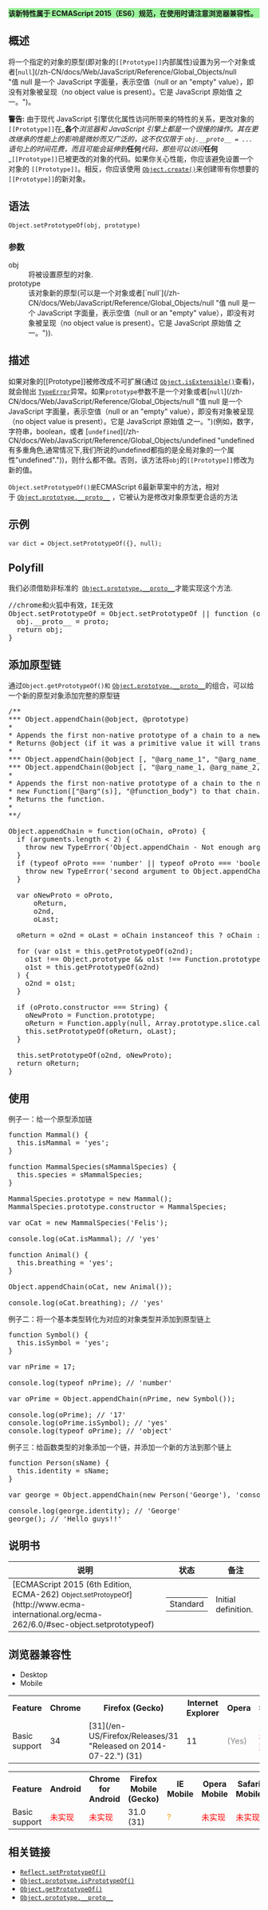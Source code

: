 <div>

<div style="background: #9CF49C;" class="overheadIndicator">

**该新特性属于 ECMAScript 2015（ES6）规范，在使用时请注意浏览器兼容性。**

</div>

</div>

## 概述

将一个指定的对象的原型(即对象的`[[Prototype]]`内部属性)设置为另一个对象或者[`null`](/zh-CN/docs/Web/JavaScript/Reference/Global_Objects/null "值 null 是一个 JavaScript 字面量，表示空值（null or an "empty" value），即没有对象被呈现（no object value is present）。它是 JavaScript 原始值 之一。")。

<div class="warning">

**警告:** 由于现代 JavaScript 引擎优化属性访问所带来的特性的关系，更改对象的 `[[Prototype]]`在_**各个**_浏览器和 JavaScript 引擎上都是一个很慢的操作。其在更改继承的性能上的影响是微妙而又广泛的，这不仅仅限于 `obj.__proto__ = ...` 语句上的时间花费，而且可能会延伸到_**任何**_代码，那些可以访问_**任何**_`[[Prototype]]`已被更改的对象的代码。如果你关心性能，你应该避免设置一个对象的 `[[Prototype]]`。相反，你应该使用 [`Object.create()`](/zh-CN/docs/Web/JavaScript/Reference/Global_Objects/Object/create "Object.create() 方法创建一个拥有指定原型和若干个指定属性的对象。")来创建带有你想要的`[[Prototype]]`的新对象。

</div>

## 语法

    Object.setPrototypeOf(obj, prototype)

### 参数

<dl>

<dt>obj</dt>

<dd>将被设置原型的对象.</dd>

<dt>prototype</dt>

<dd>该对象新的原型(可以是一个对象或者[`null`](/zh-CN/docs/Web/JavaScript/Reference/Global_Objects/null "值 null 是一个 JavaScript 字面量，表示空值（null or an "empty" value），即没有对象被呈现（no object value is present）。它是 JavaScript 原始值 之一。")).</dd>

</dl>

## 描述

如果对象的[[Prototype]]被修改成不可扩展(通过 [`Object.isExtensible()`](/zh-CN/docs/Web/JavaScript/Reference/Global_Objects/Object/isExtensible "Object.isExtensible() 方法判断一个对象是否是可扩展的（是否可以在它上面添加新的属性）。")查看)，就会抛出 [`TypeError`](/zh-CN/docs/Web/JavaScript/Reference/Global_Objects/TypeError "TypeError（类型错误） 对象用来表示值的类型非预期类型时发生的错误。")异常。如果`prototype`参数不是一个对象或者[`null`](/zh-CN/docs/Web/JavaScript/Reference/Global_Objects/null "值 null 是一个 JavaScript 字面量，表示空值（null or an "empty" value），即没有对象被呈现（no object value is present）。它是 JavaScript 原始值 之一。")(例如，数字，字符串，boolean，或者 [`undefined`](/zh-CN/docs/Web/JavaScript/Reference/Global_Objects/undefined "undefined有多重角色,通常情况下,我们所说的undefined都指的是全局对象的一个属性"undefined"."))，则什么都不做。否则，该方法将`obj`的`[[Prototype]]`修改为新的值。

`Object.setPrototypeOf()是`ECMAScript 6最新草案中的方法，相对于 [`Object.prototype.__proto__`](/zh-CN/docs/Web/JavaScript/Reference/Global_Objects/Object/__proto__ "此页面仍未被本地化, 期待您的翻译!") ，它被认为是修改对象原型更合适的方法

## 示例

    var dict = Object.setPrototypeOf({}, null);

## Polyfill

<span lang="en" class="short_text" id="result_box"><span>我们必须借助非标准的</span></span>  [`Object.prototype.__proto__`](/zh-CN/docs/Web/JavaScript/Reference/Global_Objects/Object/__proto__ "此页面仍未被本地化, 期待您的翻译!")才能实现这个方法.

<pre class="brush: js">//chrome和火狐中有效，IE无效
Object.setPrototypeOf = Object.setPrototypeOf || function (obj, proto) {
  obj.__proto__ = proto;
  return obj; 
}</pre>

## 添加原型链

通过`Object.getPrototypeOf()和` [`Object.prototype.__proto__`](/zh-CN/docs/Web/JavaScript/Reference/Global_Objects/Object/proto "Object.prototype的__proto__属性是一个访问器属性（一个getter函数和一个setter函数），它公开访问它的对象的内部[[Prototype]]（对象或null）。")的组合，可以给一个新的原型对象添加完整的原型链

<pre class="brush: js">/**
*** Object.appendChain(@object, @prototype)
*
* Appends the first non-native prototype of a chain to a new prototype.
* Returns @object (if it was a primitive value it will transformed into an object).
*
*** Object.appendChain(@object [, "@arg_name_1", "@arg_name_2", "@arg_name_3", "..."], "@function_body")
*** Object.appendChain(@object [, "@arg_name_1, @arg_name_2, @arg_name_3, ..."], "@function_body")
*
* Appends the first non-native prototype of a chain to the native Function.prototype object, then appends a
* new Function(["@arg"(s)], "@function_body") to that chain.
* Returns the function.
*
**/

Object.appendChain = function(oChain, oProto) {
  if (arguments.length < 2) { 
    throw new TypeError('Object.appendChain - Not enough arguments');
  }
  if (typeof oProto === 'number' || typeof oProto === 'boolean') {
    throw new TypeError('second argument to Object.appendChain must be an object or a string');
  }

  var oNewProto = oProto,
      oReturn, 
      o2nd, 
      oLast;

  oReturn = o2nd = oLast = oChain instanceof this ? oChain : new oChain.constructor(oChain);

  for (var o1st = this.getPrototypeOf(o2nd);
    o1st !== Object.prototype && o1st !== Function.prototype;
    o1st = this.getPrototypeOf(o2nd)
  ) {
    o2nd = o1st;
  }

  if (oProto.constructor === String) {
    oNewProto = Function.prototype;
    oReturn = Function.apply(null, Array.prototype.slice.call(arguments, 1));
    this.setPrototypeOf(oReturn, oLast);
  }

  this.setPrototypeOf(o2nd, oNewProto);
  return oReturn;
}</pre>

## 使用

例子一：给一个原型添加链

<pre class="brush: js">function Mammal() {
  this.isMammal = 'yes';
}

function MammalSpecies(sMammalSpecies) {
  this.species = sMammalSpecies;
}

MammalSpecies.prototype = new Mammal();
MammalSpecies.prototype.constructor = MammalSpecies;

var oCat = new MammalSpecies('Felis');

console.log(oCat.isMammal); // 'yes'

function Animal() {
  this.breathing = 'yes';
}

Object.appendChain(oCat, new Animal());

console.log(oCat.breathing); // 'yes'</pre>

例子二：将一个基本类型转化为对应的对象类型并添加到原型链上

<pre class="brush: js">function Symbol() {
  this.isSymbol = 'yes';
}

var nPrime = 17;

console.log(typeof nPrime); // 'number'

var oPrime = Object.appendChain(nPrime, new Symbol());

console.log(oPrime); // '17'
console.log(oPrime.isSymbol); // 'yes'
console.log(typeof oPrime); // 'object'</pre>

例子三：给函数类型的对象添加一个链，并添加一个新的方法到那个链上

<pre class="brush: js">function Person(sName) {
  this.identity = sName;
}

var george = Object.appendChain(new Person('George'), 'console.log("Hello guys!!");');

console.log(george.identity); // 'George'
george(); // 'Hello guys!!'</pre>

## 说明书

<table class="standard-table">

<thead>

<tr>

<th scope="col">说明</th>

<th scope="col">状态</th>

<th scope="col">备注</th>

</tr>

</thead>

<tbody>

<tr>

<td>[ECMAScript 2015 (6th Edition, ECMA-262)  
<small lang="zh-CN">Object.setProtoypeOf</small>](http://www.ecma-international.org/ecma-262/6.0/#sec-object.setprototypeof)</td>

<td>

<table>

<tbody>

<tr>

<td><span class="spec-Standard">Standard</span></td>

</tr>

</tbody>

</table>

</td>

<td>Initial definition.</td>

</tr>

</tbody>

</table>

## 浏览器兼容性

<div class="htab"><a name="AutoCompatibilityTable" id="AutoCompatibilityTable"></a>

*   <a>Desktop</a>
*   <a>Mobile</a>

</div>

<div id="compat-desktop">

<table class="compat-table">

<tbody>

<tr>

<th>Feature</th>

<th>Chrome</th>

<th>Firefox (Gecko)</th>

<th>Internet Explorer</th>

<th>Opera</th>

<th>Safari</th>

</tr>

<tr>

<td>Basic support</td>

<td>34</td>

<td>[31](/en-US/Firefox/Releases/31 "Released on 2014-07-22.") (31)</td>

<td>11</td>

<td><span title="Please update this with the earliest version of support." style="color: #888;">(Yes)</span></td>

<td><span style="color: #f00;">未实现</span></td>

</tr>

</tbody>

</table>

</div>

<div id="compat-mobile">

<table class="compat-table">

<tbody>

<tr>

<th>Feature</th>

<th>Android</th>

<th>Chrome for Android</th>

<th>Firefox Mobile (Gecko)</th>

<th>IE Mobile</th>

<th>Opera Mobile</th>

<th>Safari Mobile</th>

</tr>

<tr>

<td>Basic support</td>

<td><span style="color: #f00;">未实现</span></td>

<td><span style="color: #f00;">未实现</span></td>

<td>31.0 (31)</td>

<td><span title="Compatibility unknown; please update this." style="color: rgb(255, 153, 0);">?</span></td>

<td><span style="color: #f00;">未实现</span></td>

<td><span style="color: #f00;">未实现</span></td>

</tr>

</tbody>

</table>

</div>

## 相关链接

*   [`Reflect.setPrototypeOf()`](/zh-CN/docs/Web/JavaScript/Reference/Global_Objects/Reflect/setPrototypeOf "静态方法 Reflect.setPrototypeOf() 与 Object.setPrototypeOf() 方法是一致的。它将指定对象的原型 （即，内部的[[Prototype]] 属性）设置为另一个对象或为 null。")
*   [`Object.prototype.isPrototypeOf()`](/zh-CN/docs/Web/JavaScript/Reference/Global_Objects/Object/isPrototypeOf "isPrototypeOf() 方法用于测试一个对象是否存在于另一个对象的原型链上。")
*   [`Object.getPrototypeOf()`](/zh-CN/docs/Web/JavaScript/Reference/Global_Objects/Object/getPrototypeOf "Object.getPrototypeOf() 方法返回指定对象的原型（也就是该对象内部属性[[Prototype]]的值）。")
*   [`Object.prototype.__proto__`](/zh-CN/docs/Web/JavaScript/Reference/Global_Objects/Object/__proto__ "此页面仍未被本地化, 期待您的翻译!")